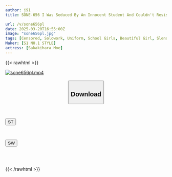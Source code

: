 ```yaml
---
author: j91
title: SONE-656 I Was Seduced By An Innocent Student And Couldn't Resist Her Cute Face, Voice, Smell, And Young Body. I Fucked Her Everywhere, At School, In A Hotel, Etc. Moe Sakakibara

url: /v/sone656pl
date: 2025-03-20T16:55:00Z
image: "sone656pl.jpg"
tags: [Censored, Solowork, Uniform, School Girls, Beautiful Girl, Slender, Kiss]
Maker: [S1 NO.1 STYLE]
actress: [Sakakihara Moe]
---
```



{{< rawhtml >}}

<div class="video" data-videoid="PrqpqbMb9MC0OGm">
    <a href="javascript:;">
        <img src="/v/sone656pl/sone656pl.jpg" width="WIDTH" height="HEIGHT" alt="sone656pl.mp4" loading="lazy">
    </a>
</div>

<script type="text/javascript" src="https://j91.asia/asset/on-demand-st.js"></script>

<br>
  <link rel="stylesheet" href="https://j91.asia/asset/bs5.css">
  
  <center>
  <button class="btn btn-primary" type="button" data-bs-toggle="collapse" data-bs-target=".multi-collapse" aria-expanded="false" aria-controls="multiCollapseExample1 multiCollapseExample2"><h2>Download</h2></button></center>
</p>
<div class="row">
  <div class="col">
    <div class="collapse multi-collapse" id="multiCollapseExample1">
      <div class="card card-body">
	      	      <br>
<div class="buttons">  
<p><a href="/v/sone656pl/st.html" target="_blank"><button class="btn-hover color-3"><i class="fa fa-download"></i> ST</button></a></p></div>
    </div>
  </div>
</div>
  <div class="col">
    <div class="collapse multi-collapse" id="multiCollapseExample2">
      <div class="card card-body">
	      <br>
<div class="buttons">
<p><a href="/v/sone656pl/sw.html" target="_blank"><button class="btn-hover color-2"><i class="fa fa-download"></i> SW</button></a></p></div>
<br><br>
      </div>
    </div>
  </div>
</div>

{{< /rawhtml >}}